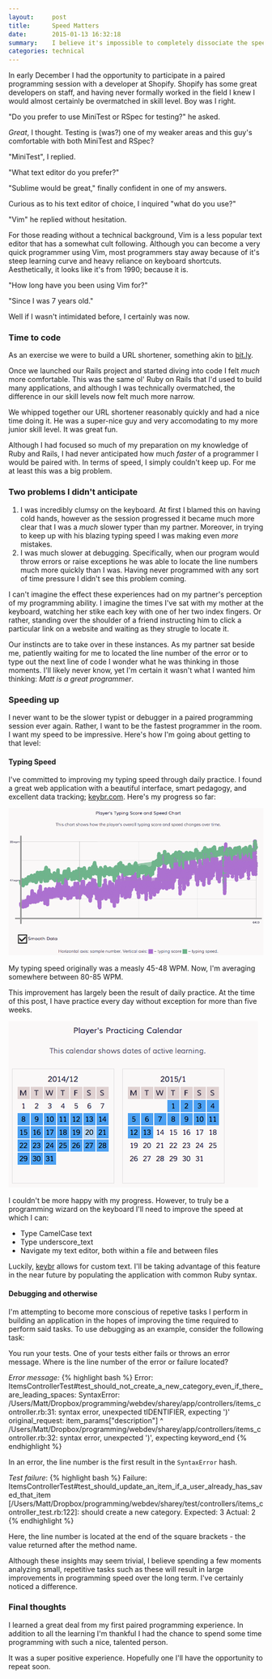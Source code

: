 ```yaml
---
layout:     post
title:      Speed Matters
date:       2015-01-13 16:32:18
summary:    I believe it's impossible to completely dissociate the speed at which we perform a task with how others perceive our competence in performing that task. This post is about how I got blown out of the water, speed-wise, in my first paired programming session and the drastic steps I'm taking to ensure it never happens again. 
categories: technical
---
```


In early December I had the opportunity to participate in a paired programming session with a developer at Shopify. Shopify has some great developers on staff, and having never formally worked in the field I knew I would almost certainly be overmatched in skill level. Boy was I right.

"Do you prefer to use MiniTest or RSpec for testing?" he asked. 

*Great*, I thought. Testing is (was?) one of my weaker areas and this guy's comfortable with both MiniTest and RSpec? 

"MiniTest", I replied.

"What text editor do you prefer?" 

"Sublime would be great," finally confident in one of my answers. 

Curious as to his text editor of choice, I inquired "what do you use?" 

"Vim" he replied without hesitation. 

For those reading without a technical background, Vim is a less popular text editor that has a somewhat cult following. Although you can become a very quick programmer using Vim, most programmers stay away because of it's steep learning curve and heavy reliance on keyboard shortcuts. Aesthetically, it looks like it's from 1990; because it is. 

"How long have you been using Vim for?" 

"Since I was 7 years old."

Well if I wasn't intimidated before, I certainly was now. 

### Time to code

As an exercise we were to build a URL shortener, something akin to [bit.ly](https://bitly.com/). 

Once we launched our Rails project and started diving into code I felt *much* more comfortable. This was the same ol' Ruby on Rails that I'd used to build many applications, and although I was technically overmatched, the difference in our skill levels now felt much more narrow. 

We whipped together our URL shortener reasonably quickly and had a nice time doing it. He was a super-nice guy and very accomodating to my more junior skill level. It was great fun.  

Although I had focused so much of my preparation on my knowledge of Ruby and Rails, I had never anticipated how much *faster* of a programmer I would be paired with. In terms of speed, I simply couldn't keep up. For me at least this was a big problem. 

### Two problems I didn't anticipate

  1. I was incredibly clumsy on the keyboard. At first I blamed this on having cold hands, however as the session progressed it became much more clear that I was a *much* slower typer than my partner. Moreover, in trying to keep up with his blazing typing speed I was making even *more* mistakes. 
  2. I was much slower at debugging. Specifically, when our program would throw errors or raise exceptions he was able to locate the line numbers much more quickly than I was. Having never programmed with any sort of time pressure I didn't see this problem coming.
  
I can't imagine the effect these experiences had on my partner's perception of my programming ability. I imagine the times I've sat with my mother at the keyboard, watching her stike each key with one of her two index fingers. Or rather, standing over the shoulder of a friend instructing him to click a particular link on a website and waiting as they strugle to locate it. 

Our instincts are to take over in these instances. As my partner sat beside me, patiently waiting for me to located the line number of the error or to type out the next line of code I wonder what he was thinking in those moments. I'll likely never know, yet I'm certain it wasn't what I wanted him thinking: *Matt is a great programmer*.

### Speeding up

I never want to be the slower typist or debugger in a paired programming session ever again. Rather, I want to be the fastest programmer in the room. I want my speed to be impressive. Here's how I'm going about getting to that level:

#### Typing Speed

I've committed to improving my typing speed through daily practice. I found a great web application with a beautiful interface, smart pedagogy, and excellent data tracking; [keybr.com](http://keybr.com). Here's my progress so far:

![Typing Data](/images/typing_improvement.png)

My typing speed originally was a measly 45-48 WPM. Now, I'm averaging somewhere between 80-85 WPM. 

This improvement has largely been the result of daily practice. At the time of this post, I have practice every day without exception for more than five weeks.

![Typing Data](/images/typing_calendar.png)

I couldn't be more happy with my progress. However, to truly be a programming wizard on the keyboard I'll need to improve the speed at which I can:

  * Type CamelCase text
  * Type underscore_text
  * Navigate my text editor, both within a file and between files

Luckily, [keybr](http://keybr.com) allows for custom text. I'll be taking advantage of this feature in the near future by populating the application with common Ruby syntax.

#### Debugging and otherwise

I'm attempting to become more conscious of repetive tasks I perform in building an application in the hopes of improving the time required to perform said tasks. To use debugging as an example, consider the following task:

You run your tests. One of your tests either fails or throws an error message. Where is the line number of the error or failure located?

*Error message:*
{% highlight bash %}
Error:
ItemsControllerTest#test_should_not_create_a_new_category_even_if_there_are_leading_spaces:
SyntaxError: /Users/Matt/Dropbox/programming/webdev/sharey/app/controllers/items_controller.rb:31: syntax error, unexpected tIDENTIFIER, expecting ')'
        original_request: item_params["description"]
                        ^
/Users/Matt/Dropbox/programming/webdev/sharey/app/controllers/items_controller.rb:32: syntax error, unexpected ')', expecting keyword_end
{% endhighlight %} 

In an error, the line number is the first result in the `SyntaxError` hash. 

*Test failure*:
{% highlight bash %}
Failure:
ItemsControllerTest#test_should_update_an_item_if_a_user_already_has_saved_that_item [/Users/Matt/Dropbox/programming/webdev/sharey/test/controllers/items_controller_test.rb:122]:
should create a new category.
Expected: 3
  Actual: 2
{% endhighlight %}

Here, the line number is located at the end of the square brackets - the value returned after the method name.

Although these insights may seem trivial, I believe spending a few moments analyzing small, repetitive tasks such as these will result in large improvements in programming speed over the long term. I've certainly noticed a difference.

### Final thoughts

I learned a great deal from my first paired programming experience. In addition to all the learning I'm thankful I had the chance to spend some time programming with such a nice, talented person. 

It was a super positive experience. Hopefully one I'll have the opportunity to repeat soon.